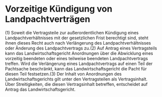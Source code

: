 # Vorzeitige Kündigung von Landpachtverträgen

(1) Soweit die Vertragsteile zur außerordentlichen Kündigung eines Landpachtverhältnisses mit der gesetzlichen Frist berechtigt sind, steht ihnen dieses Recht auch nach Verlängerung des Landpachtverhältnisses oder Änderung des Landpachtvertrags zu.(2) Auf Antrag eines Vertragsteils kann das Landwirtschaftsgericht Anordnungen über die Abwicklung eines vorzeitig beendeten oder eines teilweise beendeten Landpachtvertrags treffen. Wird die Verlängerung eines Landpachtvertrags auf einen Teil der Pachtsache beschränkt, kann das Landwirtschaftsgericht die Pacht für diesen Teil festsetzen.(3) Der Inhalt von Anordnungen des Landwirtschaftsgerichts gilt unter den Vertragsteilen als Vertragsinhalt. Über Streitigkeiten, die diesen Vertragsinhalt betreffen, entscheidet auf Antrag das Landwirtschaftsgericht. 

